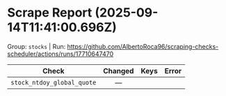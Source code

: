 # Scrape Report (2025-09-14T11:41:00.696Z)

Group: `stocks`  |  Run: https://github.com/AlbertoRoca96/scraping-checks-scheduler/actions/runs/17710647470

| Check | Changed | Keys | Error |
|---|:---:|:--|:--|
| `stock_ntdoy_global_quote` | — |  |  |
